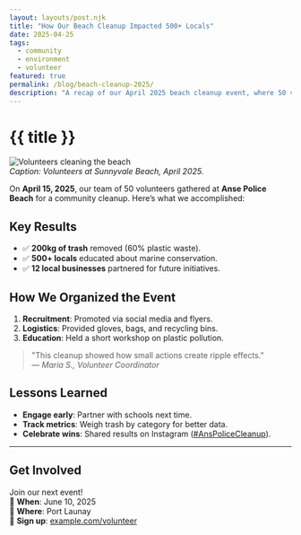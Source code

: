 ```yaml
---
layout: layouts/post.njk
title: "How Our Beach Cleanup Impacted 500+ Locals"
date: 2025-04-25
tags:
  - community
  - environment
  - volunteer
featured: true
permalink: /blog/beach-cleanup-2025/
description: "A recap of our April 2025 beach cleanup event, where 50 volunteers removed 200kg of trash and engaged the local community."
---
```


# {{ title }}

![Volunteers cleaning the beach](/images/beach-cleanup-2025.jpg)  
_Caption: Volunteers at Sunnyvale Beach, April 2025._

On **April 15, 2025**, our team of 50 volunteers gathered at **Anse Police Beach** for a community cleanup. Here’s what we accomplished:

## Key Results

- ✅ **200kg of trash** removed (60% plastic waste).
- ✅ **500+ locals** educated about marine conservation.
- ✅ **12 local businesses** partnered for future initiatives.

## How We Organized the Event

1. **Recruitment**: Promoted via social media and flyers.
2. **Logistics**: Provided gloves, bags, and recycling bins.
3. **Education**: Held a short workshop on plastic pollution.

> "This cleanup showed how small actions create ripple effects."  
> — _Maria S., Volunteer Coordinator_

## Lessons Learned

- **Engage early**: Partner with schools next time.
- **Track metrics**: Weigh trash by category for better data.
- **Celebrate wins**: Shared results on Instagram ([#AnsPoliceCleanup](https://example.com)).

---

## Get Involved

Join our next event!  
📅 **When**: June 10, 2025  
📍 **Where**: Port Launay  
🔗 **Sign up**: [example.com/volunteer](https://example.com/volunteer)
